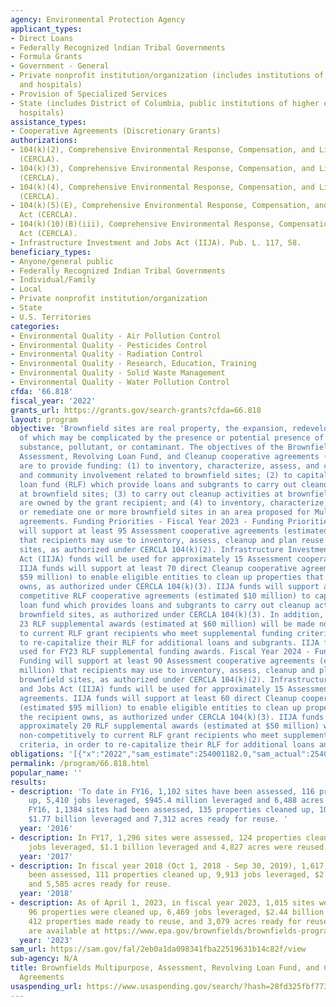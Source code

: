 ```yaml
---
agency: Environmental Protection Agency
applicant_types:
- Direct Loans
- Federally Recognized lndian Tribal Governments
- Formula Grants
- Government - General
- Private nonprofit institution/organization (includes institutions of higher education
  and hospitals)
- Provision of Specialized Services
- State (includes District of Columbia, public institutions of higher education and
  hospitals)
assistance_types:
- Cooperative Agreements (Discretionary Grants)
authorizations:
- 104(k)(2), Comprehensive Environmental Response, Compensation, and Liability Act
  (CERCLA).
- 104(k)(3), Comprehensive Environmental Response, Compensation, and Liability Act
  (CERCLA).
- 104(k)(4), Comprehensive Environmental Response, Compensation, and Liability Act
  (CERCLA).
- 104(k)(5)(E), Comprehensive Environmental Response, Compensation, and Liability
  Act (CERCLA).
- 104(k)(10)(B)(iii), Comprehensive Environmental Response, Compensation, and Liability
  Act (CERCLA).
- Infrastructure Investment and Jobs Act (IIJA). Pub. L. 117, 58.
beneficiary_types:
- Anyone/general public
- Federally Recognized Indian Tribal Governments
- Individual/Family
- Local
- Private nonprofit institution/organization
- State
- U.S. Territories
categories:
- Environmental Quality - Air Pollution Control
- Environmental Quality - Pesticides Control
- Environmental Quality - Radiation Control
- Environmental Quality - Research, Education, Training
- Environmental Quality - Solid Waste Management
- Environmental Quality - Water Pollution Control
cfda: '66.818'
fiscal_year: '2022'
grants_url: https://grants.gov/search-grants?cfda=66.818
layout: program
objective: 'Brownfield sites are real property, the expansion, redevelopment, or reuse
  of which may be complicated by the presence or potential presence of a hazardous
  substance, pollutant, or contaminant. The objectives of the Brownfield Multipurpose,
  Assessment, Revolving Loan Fund, and Cleanup cooperative agreements (project grants)
  are to provide funding: (1) to inventory, characterize, assess, and conduct planning
  and community involvement related to brownfield sites; (2) to capitalize a revolving
  loan fund (RLF) which provide loans and subgrants to carry out cleanup activities
  at brownfield sites; (3) to carry out cleanup activities at brownfield sites that
  are owned by the grant recipient; and (4) to inventory, characterize, assess, plan
  or remediate one or more brownfield sites in an area proposed for Multipurpose cooperative
  agreements. Funding Priorities - Fiscal Year 2023 - Funding Priorities: Funding
  will support at least 95 Assessment cooperative agreements (estimated $85.5 million)
  that recipients may use to inventory, assess, cleanup and plan reuse at brownfield
  sites, as authorized under CERCLA 104(k)(2). Infrastructure Investment and Jobs
  Act (IIJA) funds will be used for approximately 15 Assessment cooperative agreements.
  IIJA funds will support at least 70 direct Cleanup cooperative agreements (estimated
  $59 million) to enable eligible entities to clean up properties that the recipient
  owns, as authorized under CERCLA 104(k)(3). IIJA funds will support at least 10
  competitive RLF cooperative agreements (estimated $10 million) to capitalize a revolving
  loan fund which provides loans and subgrants to carry out cleanup activities at
  brownfield sites, as authorized under CERCLA 104(k)(3). In addition, approximately
  23 RLF supplemental awards (estimated at $60 million) will be made non-competitively
  to current RLF grant recipients who meet supplemental funding criteria, in order
  to re-capitalize their RLF for additional loans and subgrants. IIJA funds will be
  used for FY23 RLF supplemental funding awards. Fiscal Year 2024 - Funding Priorities:
  Funding will support at least 90 Assessment cooperative agreements (estimated $100
  million) that recipients may use to inventory, assess, cleanup and plan reuse at
  brownfield sites, as authorized under CERCLA 104(k)(2). Infrastructure Investment
  and Jobs Act (IIJA) funds will be used for approximately 15 Assessment cooperative
  agreements. IIJA funds will support at least 60 direct Cleanup cooperative agreements
  (estimated $95 million) to enable eligible entities to clean up properties that
  the recipient owns, as authorized under CERCLA 104(k)(3). IIJA funds will support
  approximately 20 RLF supplemental awards (estimated at $50 million) will be made
  non-competitively to current RLF grant recipients who meet supplemental funding
  criteria, in order to re-capitalize their RLF for additional loans and subgrants.'
obligations: '[{"x":"2022","sam_estimate":254001182.0,"sam_actual":254001182.0,"usa_spending_actual":0.0},{"x":"2023","sam_estimate":260626526.0,"sam_actual":0.0,"usa_spending_actual":0.0},{"x":"2024","sam_estimate":295000000.0,"sam_actual":0.0,"usa_spending_actual":22154306.0}]'
permalink: /program/66.818.html
popular_name: ''
results:
- description: 'To date in FY16, 1,102 sites have been assessed, 116 properties cleaned
    up, 5,410 jobs leveraged, $945.4 million leveraged and 6,488 acres ready for reuse.  In
    FY16, 1,1384 sites had been assessed, 135 properties cleaned up, 10,351 jobs leveraged,
    $1.77 billion leveraged and 7,312 acres ready for reuse. '
  year: '2016'
- description: In FY17, 1,296 sites were assessed, 124 properties cleaned up, 5,564
    jobs leveraged, $1.1 billion leveraged and 4,827 acres were reused.
  year: '2017'
- description: In fiscal year 2018 (Oct 1, 2018 - Sep 30, 2019), 1,617 sites have
    been assessed, 111 properties cleaned up, 9,913 jobs leveraged, $2 billion leveraged
    and 5,585 acres ready for reuse.
  year: '2018'
- description: As of April 1, 2023, in fiscal year 2023, 1,015 sites were assessed,
    96 properties were cleaned up, 6,469 jobs leveraged, $2.44 billion leveraged,
    412 properties made ready to reuse, and 3,079 acres ready for reuse. Program accomplishments
    are available at https://www.epa.gov/brownfields/brownfields-program-accomplishments-and-benefits.
  year: '2023'
sam_url: https://sam.gov/fal/2eb0a1da098341fba22519631b14c82f/view
sub-agency: N/A
title: Brownfields Multipurpose, Assessment, Revolving Loan Fund, and Cleanup Cooperative
  Agreements
usaspending_url: https://www.usaspending.gov/search/?hash=28fd325fbf7738d56d29163db5f41225
---
```

